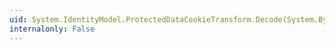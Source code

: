 ```yaml
---
uid: System.IdentityModel.ProtectedDataCookieTransform.Decode(System.Byte[])
internalonly: False
---
```


